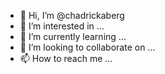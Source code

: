 - 👋 Hi, I’m @chadrickaberg
- 👀 I’m interested in ...
- 🌱 I’m currently learning ...
- 💞️ I’m looking to collaborate on ...
- 📫 How to reach me ...

<!---
chadrickaberg/chadrickaberg is a ✨ special ✨ repository because its `README.md` (this file) appears on your GitHub profile.
You can click the Preview link to take a look at your changes.
--->
